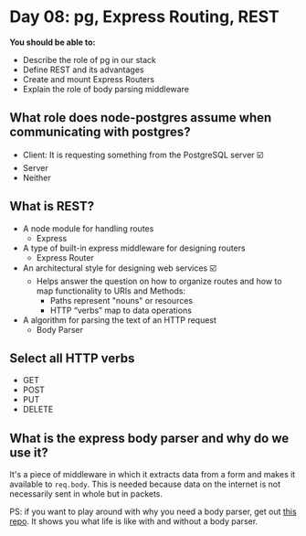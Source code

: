 # Day 08: pg, Express Routing, REST

**You should be able to:**

- Describe the role of pg in our stack
- Define REST and its advantages
- Create and mount Express Routers
- Explain the role of body parsing middleware

## What role does node-postgres assume when communicating with postgres?

- Client: It is requesting something from the PostgreSQL server ☑️
- Server
- Neither

## What is REST?

- A node module for handling routes
    - Express
- A type of built-in express middleware for designing routers
    - Express Router
- An architectural style for designing web services ☑️
    - Helps answer the question on how to organize routes and how to map functionality to URIs and Methods:
        - Paths represent "nouns" or resources
        - HTTP “verbs” map to data operations
- A algorithm for parsing the text of an HTTP request
    - Body Parser

## Select all HTTP verbs

- GET
- POST
- PUT
- DELETE

## What is the express body parser and why do we use it?

It's a piece of middleware in which it extracts data from a form and makes it available to `req.body`. This is needed because data on the internet is not necessarily sent in whole but in packets.

PS: if you want to play around with why you need a body parser, get out [this repo](https://github.com/jbracht/body-parser-demo). It shows you what life is like with and without a body parser.
